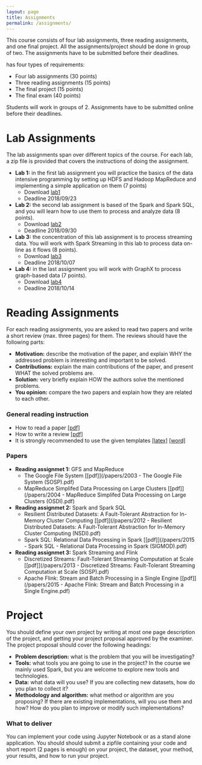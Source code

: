 ```yaml
---
layout: page
title: Assignments
permalink: /assignments/
---
```

This course consists of four lab assignments, three reading assignments, and one final project. All the assignments/project should be done in group of two.
The assignments have to be submitted before their deadlines.


has four types of requirements:
<ul>
<li>Four lab assignments (30 points)</li>
<li>Three reading assignments (15 points)</li>
<li>The final project (15 points)</li>
<li>The final exam (40 points)</li>
</ul>
Students will work in groups of 2. Assignments have to be submitted online before their deadlines.


# **Lab Assignments**
The lab assignments span over different topics of the course. For each lab, a zip file is provided that covers the instructions of doing the assignment.

* **Lab 1:** in the first lab assignment you will practice the basics of the data intensive programming by setting up HDFS and Hadoop MapReduce and implementing a simple application on them (7 points)
  - Download [lab1]()
  - Deadline 2018/09/23
* **Lab 2:** the second lab assignment is based of the Spark and Spark SQL, and you will learn how to use them to process and analyze data (8 points).
  - Download [lab2]()
  - Deadline 2018/09/30
* **Lab 3:** the concentration of this lab assignment is to process streaming data. You will work with Spark Streaming in this lab to process data on-line as it flows (8 points).
  - Download [lab3]()
  - Deadline 2018/10/07
* **Lab 4:** in the last assignment you will work with GraphX to process graph-based data (7 points).
  - Download [lab4]()
  - Deadline 2018/10/14

# **Reading Assignments**
For each reading assignments, you are asked to read two papers and write a short review (max. three pages) for them. The reviews should have the following parts:
* **Motivation:** describe the motivation of the paper, and explain WHY the addressed problem is interesting and important to be solved.
* **Contributions:** explain the main contributions of the paper, and present WHAT the solved problems are.
* **Solution:** very briefly explain HOW the authors solve the mentioned problems.
* **You opinion:** compare the two papers and explain how they are related to each other.

### General reading instruction
* How to read a paper [[pdf]](/papers/paper-reading.pdf)
* How to write a review [[pdf]](/papers/review-writing.pdf)
* It is strongly recommended to use the given templates [[latex]](/papers/latex_template.tex) [[word]](/papers/word_template.tex)

### Papers
* **Reading assignmet 1:** GFS and MapReduce
  - The Google File System [[pdf]](/papers/2003 - The Google File System (SOSP).pdf)
  - MapReduce Simplifed Data Processing on Large Clusters [[pdf]](/papers/2004 - MapReduce  Simplifed Data Processing on Large Clusters (OSDI).pdf)
* **Reading assignmet 2:** Spark and Spark SQL
  - Resilient Distributed Datasets: A Fault-Tolerant Abstraction for In-Memory Cluster Computing [[pdf]](/papers/2012 - Resilient Distributed Datasets: A Fault-Tolerant Abstraction for In-Memory Cluster Computing (NSDI).pdf)
  - Spark SQL: Relational Data Processing in Spark [[pdf]](/papers/2015 - Spark SQL - Relational Data Processing in Spark (SIGMOD).pdf)
* **Reading assignmet 3:** Spark Streaming and Flink
  - Discretized Streams: Fault-Tolerant Streaming Computation at Scale [[pdf]](/papers/2013 - Discretized Streams: Fault-Tolerant Streaming Computation at Scale (SOSP).pdf)
  - Apache Flink: Stream and Batch Processing in a Single Engine [[pdf]](/papers/2015 - Apache Flink: Stream and Batch Processing in a Single Engine.pdf)

# **Project**
You should define your own project by writing at most one page description of the project, and getting your project proposal approved by the examiner. The project proposal should cover the following headings:
* **Problem description:** what is the problem that you will be investigating?
* **Tools:** what tools you are going to use in the project? In the course we mainly used Spark, but you are welcome to explore new tools and technologies.
* **Data:** what data will you use? If you are collecting new datasets, how do you plan to collect it?
* **Methodology and algorithm:** what method or algorithm are you proposing? If there are existing implementations, will you use them and how? How do you plan to improve or modify such implementations?

### What to deliver
You can implement your code using Jupyter Notebook or as a stand alone application. You should should submit a zipfile containing your code and short report (2 pages is enough) on your project, the dataset, your method, your results, and how to run your project.
